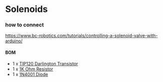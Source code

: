 # Solenoids



### how to connect

https://www.bc-robotics.com/tutorials/controlling-a-solenoid-valve-with-arduino/

#### BOM

- 1 x [TIP120 Darlington Transistor](https://www.bc-robotics.com/shop/tip120-darlington-transistor/)
- 1 x [1K Ohm Resistor](https://www.bc-robotics.com/shop/14-watt-resistor/)
- 1 x [1N4001 Diode](https://www.bc-robotics.com/shop/diode-rectifier-1a-50v/)

